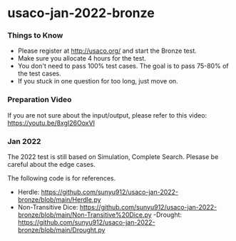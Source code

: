 # usaco-jan-2022-bronze

### Things to Know

- Please register at http://usaco.org/ and start the Bronze test.
- Make sure you allocate 4 hours for the test.
- You don't need to pass 100% test cases. The goal is to pass 75-80% of the test cases.
- If you stuck in one question for too long, just move on. 

### Preparation Video

If you are not sure about the input/output, please refer to this video: https://youtu.be/8xgI26OoxVI

### Jan 2022

The 2022 test is still based on Simulation, Complete Search. Plesase be careful about the edge cases.

The following code is for references.

- Herdle: https://github.com/sunyu912/usaco-jan-2022-bronze/blob/main/Herdle.py
- Non-Transitive Dice: https://github.com/sunyu912/usaco-jan-2022-bronze/blob/main/Non-Transitive%20Dice.py
-Drought: https://github.com/sunyu912/usaco-jan-2022-bronze/blob/main/Drought.py

